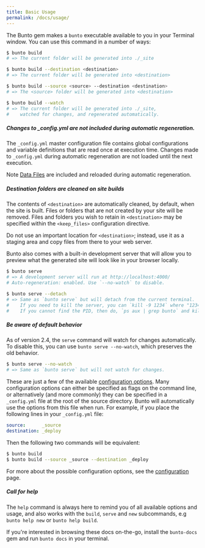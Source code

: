 ```yaml
---
title: Basic Usage
permalink: /docs/usage/
---
```


The Bunto gem makes a `bunto` executable available to you in your Terminal
window. You can use this command in a number of ways:

```sh
$ bunto build
# => The current folder will be generated into ./_site

$ bunto build --destination <destination>
# => The current folder will be generated into <destination>

$ bunto build --source <source> --destination <destination>
# => The <source> folder will be generated into <destination>

$ bunto build --watch
# => The current folder will be generated into ./_site,
#    watched for changes, and regenerated automatically.
```

<div class="note info">
  <h5>Changes to _config.yml are not included during automatic regeneration.</h5>
  <p>
    The <code>_config.yml</code> master configuration file contains global configurations
    and variable definitions that are read once at execution time. Changes made to <code>_config.yml</code>
    during automatic regeneration are not loaded until the next execution.
  </p>
  <p>
    Note <a href="../datafiles">Data Files</a> are included and reloaded during automatic regeneration.
  </p>
</div>

<div class="note warning">
  <h5>Destination folders are cleaned on site builds</h5>
  <p>
    The contents of <code>&lt;destination&gt;</code> are automatically
    cleaned, by default, when the site is built. Files or folders that are not
    created by your site will be removed. Files and folders you wish to retain
    in <code>&lt;destination&gt;</code> may be specified within the <code>&lt;keep_files&gt;</code>
    configuration directive.
  </p>
  <p>
    Do not use an important location for <code>&lt;destination&gt;</code>;
    instead, use it as a staging area and copy files from there to your web server.
  </p>
</div>

Bunto also comes with a built-in development server that will allow you to
preview what the generated site will look like in your browser locally.

```sh
$ bunto serve
# => A development server will run at http://localhost:4000/
# Auto-regeneration: enabled. Use `--no-watch` to disable.

$ bunto serve --detach
# => Same as `bunto serve` but will detach from the current terminal.
#    If you need to kill the server, you can `kill -9 1234` where "1234" is the PID.
#    If you cannot find the PID, then do, `ps aux | grep bunto` and kill the instance.
```

<div class="note info">
  <h5>Be aware of default behavior</h5>
  <p>
    As of version 2.4, the <code>serve</code> command will watch for changes automatically. To disable this, you can use <code>bunto serve --no-watch</code>, which preserves the old behavior.
  </p>
</div>

```sh
$ bunto serve --no-watch
# => Same as `bunto serve` but will not watch for changes.
```

These are just a few of the available [configuration options](../configuration/).
Many configuration options can either be specified as flags on the command line,
or alternatively (and more commonly) they can be specified in a `_config.yml`
file at the root of the source directory. Bunto will automatically use the
options from this file when run. For example, if you place the following lines
in your `_config.yml` file:

```yaml
source:      _source
destination: _deploy
```

Then the following two commands will be equivalent:

```sh
$ bunto build
$ bunto build --source _source --destination _deploy
```

For more about the possible configuration options, see the
[configuration](../configuration/) page.

<div class="note info">
  <h5>Call for help</h5>
  <p>
    The <code>help</code> command is always here to remind you of all available options and usage, and also works with the <code>build</code>, <code>serve</code> and <code>new</code> subcommands, e.g <code>bunto help new</code> or <code>bunto help build</code>.
  </p>
</div>

If you're interested in browsing these docs on-the-go, install the
`bunto-docs` gem and run `bunto docs` in your terminal.
